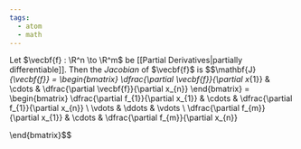 ```yaml
---
tags:
  - atom
  - math
---
```

Let $\vecbf{f} : \R^n \to \R^m$ be [[Partial Derivatives|partially differentiable]]. Then the *Jacobian* of $\vecbf{f}$ is
$$\mathbf{J}_{\vecbf{f}} = \begin{bmatrix}
	\dfrac{\partial \vecbf{f}}{\partial x_{1}} &
	\cdots &
	\dfrac{\partial \vecbf{f}}{\partial x_{n}}
\end{bmatrix} = \begin{bmatrix}
	\dfrac{\partial f_{1}}{\partial x_{1}} &
	\cdots &
	\dfrac{\partial f_{1}}{\partial x_{n}} \\
	\vdots & \ddots & \vdots \\
	\dfrac{\partial f_{m}}{\partial x_{1}} &
	\cdots &
	\dfrac{\partial f_{m}}{\partial x_{n}}
	
\end{bmatrix}$$